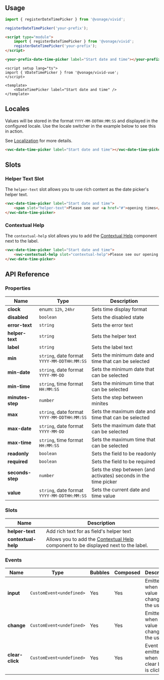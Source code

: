 ## Usage

<vwc-tabs gutters="none" activeid="vue-tab">
<vwc-tab label="Web component" id="web-tab"></vwc-tab>
<vwc-tab-panel>

```js
import { registerDateTimePicker } from '@vonage/vivid';

registerDateTimePicker('your-prefix');
```

```html preview 460px
<script type="module">
	import { registerDateTimePicker } from '@vonage/vivid';
	registerDateTimePicker('your-prefix');
</script>

<your-prefix-date-time-picker label="Start date and time"></your-prefix-date-time-picker>
```

</vwc-tab-panel>
<vwc-tab label="Vue" id="vue-tab"></vwc-tab>
<vwc-tab-panel>

```vue preview
<script setup lang="ts">
import { VDateTimePicker } from '@vonage/vivid-vue';
</script>

<template>
	<VDateTimePicker label="Start date and time" />
</template>
```

</vwc-tab-panel>
</vwc-tabs>

## Locales

Values will be stored in the format `YYYY-MM-DDTHH:MM:SS` and displayed in the configured locale. Use the locale switcher in the example below to see this in action.

See [Localization](/guides/localization/) for more details.

```html preview locale-switcher 460px
<vwc-date-time-picker label="Start date and time"></vwc-date-time-picker>
```

## Slots

### Helper Text Slot

The `helper-text` slot allows you to use rich content as the date picker's helper text.

```html preview 460px
<vwc-date-time-picker label="Start date and time">
	<span slot="helper-text">Please see our <a href="#">opening times</a>.</span>
</vwc-date-time-picker>
```

### Contextual Help

The `contextual-help` slot allows you to add the [Contextual Help](/components/contextual-help/) component next to the label.

```html preview 460px
<vwc-date-time-picker label="Start date and time">
	<vwc-contextual-help slot="contextual-help">Please see our opening times</vwc-contextual-help>
</vwc-date-time-picker>
```

## API Reference

### Properties

<div class="table-wrapper">

| Name             | Type                                        | Description                                                      |
| ---------------- | ------------------------------------------- | ---------------------------------------------------------------- |
| **clock**        | enum: `12h`, `24hr`                         | Sets time display format                                         |
| **disabled**     | `boolean`                                   | Sets the disabled state                                          |
| **error-text**   | `string`                                    | Sets the error text                                              |
| **helper-text**  | `string`                                    | Sets the helper text                                             |
| **label**        | `string`                                    | Sets the label text                                              |
| **min**          | `string`, date format `YYYY-MM-DDTHH:MM:SS` | Sets the minimum date and time that can be selected              |
| **min-date**     | `string`, date format `YYYY-MM-DD`          | Sets the minimum date that can be selected                       |
| **min-time**     | `string`, time format `HH:MM:SS`            | Sets the minimum time that can be selected                       |
| **minutes-step** | `number`                                    | Sets the step between minites                                    |
| **max**          | `string`, date format `YYYY-MM-DDTHH:MM:SS` | Sets the maximum date and time that can be selected              |
| **max-date**     | `string`, date format `YYYY-MM-DD`          | Sets the maximum date that can be selected                       |
| **max-time**     | `string`, time format `HH:MM:SS`            | Sets the maximum time that can be selected                       |
| **readonly**     | `boolean`                                   | Sets the field to be readonly                                    |
| **required**     | `boolean`                                   | Sets the field to be required                                    |
| **seconds-step** | `number`                                    | Sets the step between (and activates) seconds in the time picker |
| **value**        | `string`, date format `YYYY-MM-DDTHH:MM:SS` | Sets the current date and time value                             |

</div>

### Slots

<div class="table-wrapper">

| Name                | Description                                                                                                        |
| ------------------- | ------------------------------------------------------------------------------------------------------------------ |
| **helper-text**     | Add rich text for as field's helper text                                                                           |
| **contextual-help** | Allows you to add the [Contextual Help](/components/contextual-help/) component to be displayed next to the label. |

</div>

### Events

<div class="table-wrapper">

| Name            | Type                      | Bubbles | Composed | Description                                     |
| --------------- | ------------------------- | ------- | -------- | ----------------------------------------------- |
| **input**       | `CustomEvent<undefined>`  | Yes     | Yes      | Emitted when the value is changed by the user.  |
| **change**      | `CustomEvent<undefined>`  | Yes     | Yes      | Emitted when the value is changed by the user.  |
| **clear-click** | `CustomEvent<undefined> ` | Yes     | Yes      | Event emitted when the clear button is clicked. |

</div>
